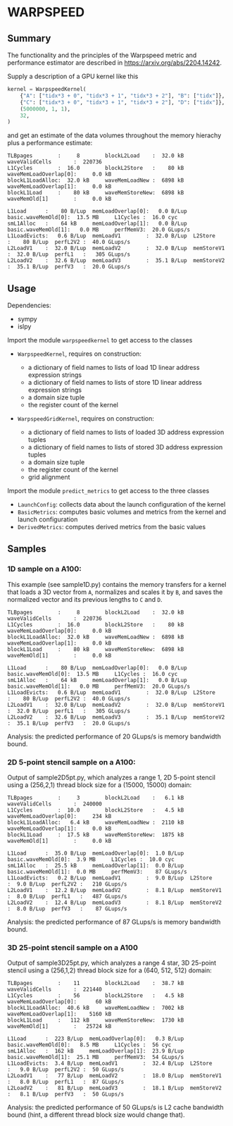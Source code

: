 # WARPSPEED

## Summary

The functionality and the principles of the Warpspeed metric and performance estimator are described in https://arxiv.org/abs/2204.14242.

Supply a description of a GPU kernel like this

``` python
kernel = WarpspeedKernel(
    {"A": ["tidx*3 + 0", "tidx*3 + 1", "tidx*3 + 2"], "B": ["tidx"]},
    {"C": ["tidx*3 + 0", "tidx*3 + 1", "tidx*3 + 2"], "D": ["tidx"]},
    (5000000, 1, 1),
    32,
)
```

and get an estimate of the data volumes throughout the memory hierachy plus a performance estimate:

``` 
TLBpages        :     8        blockL2Load    :  32.0 kB     waveValidCells       :  220736        
L1Cycles        :  16.0        blockL2Store   :    80 kB     waveMemLoadOverlap[0]:     0.0 kB     
blockL1LoadAlloc:  32.0 kB     waveMemLoadNew :  6898 kB     waveMemLoadOverlap[1]:     0.0 kB     
blockL1Load     :    80 kB     waveMemStoreNew:  6898 kB     waveMemOld[1]        :     0.0 kB     

L1Load      :    80 B/Lup  memLoadOverlap[0]:   0.0 B/Lup  basic.waveMemOld[0]:  13.5 MB     L1Cycles :  16.0 cyc    
smL1Alloc   :    64 kB     memLoadOverlap[1]:   0.0 B/Lup  basic.waveMemOld[1]:   0.0 MB     perfMemV3:  20.0 GLups/s
L1LoadEvicts:   0.6 B/Lup  memLoadV1        :  32.0 B/Lup  L2Store            :    80 B/Lup  perfL2V2 :  40.0 GLups/s
L2LoadV1    :  32.0 B/Lup  memLoadV2        :  32.0 B/Lup  memStoreV1         :  32.0 B/Lup  perfL1   :   305 GLups/s
L2LoadV2    :  32.6 B/Lup  memLoadV3        :  35.1 B/Lup  memStoreV2         :  35.1 B/Lup  perfV3   :  20.0 GLups/s
```



## Usage

Dependencies:
 - sympy
 - islpy
 
Import the module `warpspeedkernel` to get access to the classes

- `WarpspeedKernel`, requires on construction:
   - a dictionary of field names to lists of load 1D linear address expression strings
   - a dictionary of field names to lists of store 1D linear address expression strings
   - a domain size tuple
   - the register count of the kernel


- `WarpspeedGridKernel`, requires on construction:
   - a dictionary of field names to lists of loaded 3D address expression tuples
   - a dictionary of field names to lists of stored 3D address expression tuples
   - a domain size tuple
   - the register count of the kernel
   - grid alignment
  

Import the module `predict_metrics` to get access to the three classes 
- `LaunchConfig`: collects data about the launch configuration of the kernel
- `BasicMetrics`: computes basic volumes and metrics from the kernel and launch configuration
- `DerivedMetrics`: computes derived metrics from the basic values 

## Samples
### 1D sample on a A100: 

This example (see sample1D.py) contains the memory transfers for a kernel that loads a 3D vector from `A`, normalizes and scales it by `B`, and saves the normalized vector and its previous lengths to `C` and `D`. 

``` 
TLBpages        :     8        blockL2Load    :  32.0 kB     waveValidCells       :  220736        
L1Cycles        :  16.0        blockL2Store   :    80 kB     waveMemLoadOverlap[0]:     0.0 kB     
blockL1LoadAlloc:  32.0 kB     waveMemLoadNew :  6898 kB     waveMemLoadOverlap[1]:     0.0 kB     
blockL1Load     :    80 kB     waveMemStoreNew:  6898 kB     waveMemOld[1]        :     0.0 kB     

L1Load      :    80 B/Lup  memLoadOverlap[0]:   0.0 B/Lup  basic.waveMemOld[0]:  13.5 MB     L1Cycles :  16.0 cyc    
smL1Alloc   :    64 kB     memLoadOverlap[1]:   0.0 B/Lup  basic.waveMemOld[1]:   0.0 MB     perfMemV3:  20.0 GLups/s
L1LoadEvicts:   0.6 B/Lup  memLoadV1        :  32.0 B/Lup  L2Store            :    80 B/Lup  perfL2V2 :  40.0 GLups/s
L2LoadV1    :  32.0 B/Lup  memLoadV2        :  32.0 B/Lup  memStoreV1         :  32.0 B/Lup  perfL1   :   305 GLups/s
L2LoadV2    :  32.6 B/Lup  memLoadV3        :  35.1 B/Lup  memStoreV2         :  35.1 B/Lup  perfV3   :  20.0 GLups/s
```

Analysis: the predicted performance of 20 GLups/s is memory bandwidth bound.

### 2D 5-point stencil sample on a A100: 

Output of sample2D5pt.py, which analyzes a range 1, 2D 5-point stencil using a (256,2,1) thread block size for a (15000, 15000) domain:

```
TLBpages        :     3        blockL2Load    :   6.1 kB     waveValidCells       :  240000        
L1Cycles        :  10.0        blockL2Store   :   4.5 kB     waveMemLoadOverlap[0]:     234 kB     
blockL1LoadAlloc:   6.4 kB     waveMemLoadNew :  2110 kB     waveMemLoadOverlap[1]:     0.0 kB     
blockL1Load     :  17.5 kB     waveMemStoreNew:  1875 kB     waveMemOld[1]        :     0.0 kB     

L1Load      :  35.0 B/Lup  memLoadOverlap[0]:  1.0 B/Lup  basic.waveMemOld[0]:  3.9 MB     L1Cycles :  10.0 cyc    
smL1Alloc   :  25.5 kB     memLoadOverlap[1]:  0.0 B/Lup  basic.waveMemOld[1]:  0.0 MB     perfMemV3:    87 GLups/s
L1LoadEvicts:   0.2 B/Lup  memLoadV1        :  9.0 B/Lup  L2Store            :  9.0 B/Lup  perfL2V2 :   210 GLups/s
L2LoadV1    :  12.2 B/Lup  memLoadV2        :  8.1 B/Lup  memStoreV1         :  8.0 B/Lup  perfL1   :   487 GLups/s
L2LoadV2    :  12.4 B/Lup  memLoadV3        :  8.1 B/Lup  memStoreV2         :  8.0 B/Lup  perfV3   :    87 GLups/s

```

Analysis: the predicted performance of 87 GLups/s is memory bandwidth bound.

### 3D 25-point stencil sample on a A100

Output of sample3D25pt.py, which analyzes a range 4 star, 3D 25-point stencil using a (256,1,2) thread block size for a (640, 512, 512) domain:

```
TLBpages        :    11        blockL2Load    :  38.7 kB     waveValidCells       :  221440        
L1Cycles        :    56        blockL2Store   :   4.5 kB     waveMemLoadOverlap[0]:      60 kB     
blockL1LoadAlloc:  40.6 kB     waveMemLoadNew :  7002 kB     waveMemLoadOverlap[1]:    5160 kB     
blockL1Load     :   112 kB     waveMemStoreNew:  1730 kB     waveMemOld[1]        :   25724 kB     

L1Load      :  223 B/Lup  memLoadOverlap[0]:   0.3 B/Lup  basic.waveMemOld[0]:   8.5 MB     L1Cycles :  56 cyc    
smL1Alloc   :  162 kB     memLoadOverlap[1]:  23.9 B/Lup  basic.waveMemOld[1]:  25.1 MB     perfMemV3:  54 GLups/s
L1LoadEvicts:  3.4 B/Lup  memLoadV1        :  32.4 B/Lup  L2Store            :   9.0 B/Lup  perfL2V2 :  50 GLups/s
L2LoadV1    :   77 B/Lup  memLoadV2        :  18.0 B/Lup  memStoreV1         :   8.0 B/Lup  perfL1   :  87 GLups/s
L2LoadV2    :   81 B/Lup  memLoadV3        :  18.1 B/Lup  memStoreV2         :   8.1 B/Lup  perfV3   :  50 GLups/s
```

Analysis: the predicted performance of 50 GLups/s is L2 cache bandwidth bound (hint, a different thread block size would change that).
